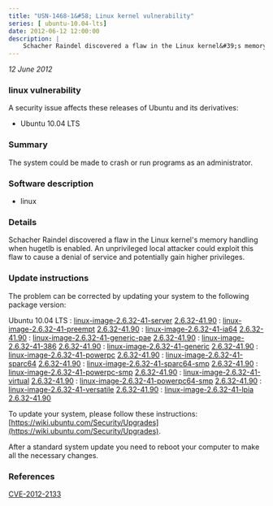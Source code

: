 ```yaml
---
title: "USN-1468-1&#58; Linux kernel vulnerability"
series: [ ubuntu-10.04-lts]
date: 2012-06-12 12:00:00
description: |
    Schacher Raindel discovered a flaw in the Linux kernel&#39;s memory handling when hugetlb is enabled. An unprivileged local attacker could exploit this flaw to cause a denial of service and potentially gain higher privileges. 
--- 
```

 
 

*12 June 2012*

### linux vulnerability

A security issue affects these releases of Ubuntu and its derivatives:

* Ubuntu 10.04 LTS

### Summary

The system could be made to crash or run programs as an administrator. 

### Software description

* linux 

### Details

Schacher Raindel discovered a flaw in the Linux kernel&#39;s memory handling when hugetlb is enabled. An unprivileged local attacker could exploit this flaw to cause a denial of service and potentially gain higher privileges. 

### Update instructions

The problem can be corrected by updating your system to the following package version:

Ubuntu 10.04 LTS
 : [linux-image-2.6.32-41-server](https://launchpad.net/ubuntu/+source/linux) <span> [2.6.32-41.90](https://launchpad.net/ubuntu/+source/linux/2.6.32-41.90) </span> 
 : [linux-image-2.6.32-41-preempt](https://launchpad.net/ubuntu/+source/linux) <span> [2.6.32-41.90](https://launchpad.net/ubuntu/+source/linux/2.6.32-41.90) </span> 
 : [linux-image-2.6.32-41-ia64](https://launchpad.net/ubuntu/+source/linux) <span> [2.6.32-41.90](https://launchpad.net/ubuntu/+source/linux/2.6.32-41.90) </span> 
 : [linux-image-2.6.32-41-generic-pae](https://launchpad.net/ubuntu/+source/linux) <span> [2.6.32-41.90](https://launchpad.net/ubuntu/+source/linux/2.6.32-41.90) </span> 
 : [linux-image-2.6.32-41-386](https://launchpad.net/ubuntu/+source/linux) <span> [2.6.32-41.90](https://launchpad.net/ubuntu/+source/linux/2.6.32-41.90) </span> 
 : [linux-image-2.6.32-41-generic](https://launchpad.net/ubuntu/+source/linux) <span> [2.6.32-41.90](https://launchpad.net/ubuntu/+source/linux/2.6.32-41.90) </span> 
 : [linux-image-2.6.32-41-powerpc](https://launchpad.net/ubuntu/+source/linux) <span> [2.6.32-41.90](https://launchpad.net/ubuntu/+source/linux/2.6.32-41.90) </span> 
 : [linux-image-2.6.32-41-sparc64](https://launchpad.net/ubuntu/+source/linux) <span> [2.6.32-41.90](https://launchpad.net/ubuntu/+source/linux/2.6.32-41.90) </span> 
 : [linux-image-2.6.32-41-sparc64-smp](https://launchpad.net/ubuntu/+source/linux) <span> [2.6.32-41.90](https://launchpad.net/ubuntu/+source/linux/2.6.32-41.90) </span> 
 : [linux-image-2.6.32-41-powerpc-smp](https://launchpad.net/ubuntu/+source/linux) <span> [2.6.32-41.90](https://launchpad.net/ubuntu/+source/linux/2.6.32-41.90) </span> 
 : [linux-image-2.6.32-41-virtual](https://launchpad.net/ubuntu/+source/linux) <span> [2.6.32-41.90](https://launchpad.net/ubuntu/+source/linux/2.6.32-41.90) </span> 
 : [linux-image-2.6.32-41-powerpc64-smp](https://launchpad.net/ubuntu/+source/linux) <span> [2.6.32-41.90](https://launchpad.net/ubuntu/+source/linux/2.6.32-41.90) </span> 
 : [linux-image-2.6.32-41-versatile](https://launchpad.net/ubuntu/+source/linux) <span> [2.6.32-41.90](https://launchpad.net/ubuntu/+source/linux/2.6.32-41.90) </span> 
 : [linux-image-2.6.32-41-lpia](https://launchpad.net/ubuntu/+source/linux) <span> [2.6.32-41.90](https://launchpad.net/ubuntu/+source/linux/2.6.32-41.90) </span> 

To update your system, please follow these instructions: [https://wiki.ubuntu.com/Security/Upgrades](https://wiki.ubuntu.com/Security/Upgrades).

After a standard system update you need to reboot your computer to make all the necessary changes. 

### References

 
 [CVE-2012-2133](http://people.ubuntu.com/~ubuntu-security/cve/CVE-2012-2133)
 

